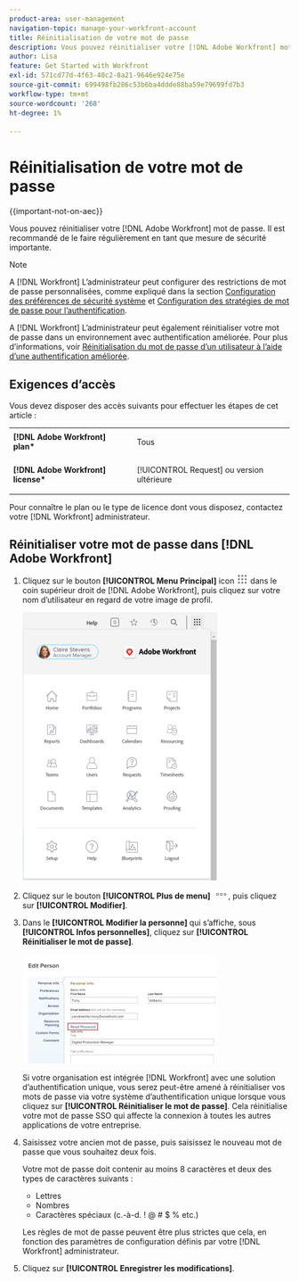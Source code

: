 ```yaml
---
product-area: user-management
navigation-topic: manage-your-workfront-account
title: Réinitialisation de votre mot de passe
description: Vous pouvez réinitialiser votre [!DNL Adobe Workfront] mot de passe. Il est recommandé de le faire régulièrement en tant que mesure de sécurité importante.
author: Lisa
feature: Get Started with Workfront
exl-id: 571cd77d-4f63-40c2-8a21-9646e924e75e
source-git-commit: 699498fb286c53b6ba4ddde88ba59e79699fd7b3
workflow-type: tm+mt
source-wordcount: '268'
ht-degree: 1%

---
```


# Réinitialisation de votre mot de passe

{{important-not-on-aec}}

Vous pouvez réinitialiser votre [!DNL Adobe Workfront] mot de passe. Il est recommandé de le faire régulièrement en tant que mesure de sécurité importante.

>[!NOTE]
>
>A [!DNL Workfront] L’administrateur peut configurer des restrictions de mot de passe personnalisées, comme expliqué dans la section [Configuration des préférences de sécurité système](../../../administration-and-setup/manage-workfront/security/configure-security-preferences.md) et [Configuration des stratégies de mot de passe pour l’authentification](../../../administration-and-setup/manage-workfront/security/configure-password-policies-authentication.md).
>
>A [!DNL Workfront] L’administrateur peut également réinitialiser votre mot de passe dans un environnement avec authentification améliorée. Pour plus d’informations, voir [Réinitialisation du mot de passe d’un utilisateur à l’aide d’une authentification améliorée](../../../workfront-basics/manage-your-account-and-profile/managing-your-workfront-account/reset-user-password-eauth.md).

## Exigences d’accès

Vous devez disposer des accès suivants pour effectuer les étapes de cet article :

<table style="table-layout:auto"> 
 <col> 
 </col> 
 <col> 
 </col> 
 <tbody> 
  <tr> 
   <td role="rowheader"><strong>[!DNL Adobe Workfront] plan*</strong></td> 
   <td> <p>Tous</p> </td> 
  </tr> 
  <tr> 
   <td role="rowheader"><strong>[!DNL Adobe Workfront] license*</strong></td> 
   <td> <p>[!UICONTROL Request] ou version ultérieure</p> </td> 
  </tr> 
 </tbody> 
</table>

Pour connaître le plan ou le type de licence dont vous disposez, contactez votre [!DNL Workfront] administrateur.

## Réinitialiser votre mot de passe dans [!DNL Adobe Workfront]

1. Cliquez sur le bouton **[!UICONTROL Menu Principal]** icon ![](assets/main-menu-icon.png) dans le coin supérieur droit de [!DNL Adobe Workfront], puis cliquez sur votre nom d’utilisateur en regard de votre image de profil.

   ![Ouvrez le menu principal et sélectionnez votre nom d’utilisateur.](assets/main-menu-options-350x481.png)

1. Cliquez sur le bouton **[!UICONTROL Plus de menu]** ![](assets/more-icon.png), puis cliquez sur **[!UICONTROL Modifier]**.

1. Dans le **[!UICONTROL Modifier la personne]** qui s’affiche, sous **[!UICONTROL Infos personnelles]**, cliquez sur **[!UICONTROL Réinitialiser le mot de passe]**.

   ![](assets/edit-person-box-350x196.jpg)

   Si votre organisation est intégrée [!DNL Workfront] avec une solution d’authentification unique, vous serez peut-être amené à réinitialiser vos mots de passe via votre système d’authentification unique lorsque vous cliquez sur **[!UICONTROL Réinitialiser le mot de passe]**. Cela réinitialise votre mot de passe SSO qui affecte la connexion à toutes les autres applications de votre entreprise.

1. Saisissez votre ancien mot de passe, puis saisissez le nouveau mot de passe que vous souhaitez deux fois.

   Votre mot de passe doit contenir au moins 8 caractères et deux des types de caractères suivants :

   * Lettres
   * Nombres
   * Caractères spéciaux (c.-à-d. ! @ # $ % etc.)

   Les règles de mot de passe peuvent être plus strictes que cela, en fonction des paramètres de configuration définis par votre [!DNL Workfront] administrateur.

1. Cliquez sur **[!UICONTROL Enregistrer les modifications]**.
